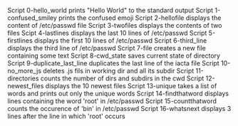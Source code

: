 Script 0-hello_world prints "Hello World" to the standard output
Script 1-confused_smiley prints the confused emoji
Script 2-hellofile displays the content of /etc/passwd file
Script 3-twofiles displays the contents of two files
Scipt 4-lastlines displays the last 10 lines of /etc/passwd
Script 5-firstlines displays the first 10 lines of /etc/passwd
Script 6-third_line displays the third line of /etc/passwd
Script 7-file creates a new file containing some text
Script 8-cwd_state saves current state of directory
Script 9-duplicate_last_line duplicates the last line of the iacta file
Script 10-no_more_js deletes .js fils in working dir and all its subdir
Script 11-directories counts the number of dirs and subdirs in the cwd
Script 12-newest_files displays the 10 newest files
Script 13-unique takes a list of words and prints out only the unique words
Script 14-findthatword displays lines containing the word 'root' in /etc/passwd
Script 15-countthatword counts the occurence of 'bin' in /etc/passwd
Script 16-whatsnext displays 3 lines after the line in which 'root' occurs
